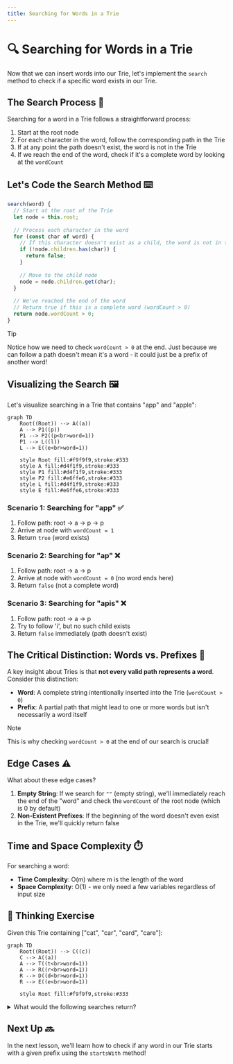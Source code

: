 ```yaml
---
title: Searching for Words in a Trie
---
```


# 🔍 Searching for Words in a Trie

Now that we can insert words into our Trie, let's implement the `search` method to check if a specific word exists in our Trie.

## The Search Process 🔎

Searching for a word in a Trie follows a straightforward process:

1. Start at the root node
2. For each character in the word, follow the corresponding path in the Trie
3. If at any point the path doesn't exist, the word is not in the Trie
4. If we reach the end of the word, check if it's a complete word by looking at the `wordCount`

## Let's Code the Search Method ⌨️

```javascript
search(word) {
  // Start at the root of the Trie
  let node = this.root;
  
  // Process each character in the word
  for (const char of word) {
    // If this character doesn't exist as a child, the word is not in the Trie
    if (!node.children.has(char)) {
      return false;
    }
    
    // Move to the child node
    node = node.children.get(char);
  }
  
  // We've reached the end of the word
  // Return true if this is a complete word (wordCount > 0)
  return node.wordCount > 0;
}
```

> [!TIP]
> Notice how we need to check `wordCount > 0` at the end. Just because we can follow a path doesn't mean it's a word - it could just be a prefix of another word!

## Visualizing the Search 🖼️

Let's visualize searching in a Trie that contains "app" and "apple":

```mermaid
graph TD
    Root((Root)) --> A((a))
    A --> P1((p))
    P1 --> P2((p<br>word=1))
    P1 --> L((l))
    L --> E((e<br>word=1))
    
    style Root fill:#f9f9f9,stroke:#333
    style A fill:#d4f1f9,stroke:#333
    style P1 fill:#d4f1f9,stroke:#333
    style P2 fill:#e6ffe6,stroke:#333
    style L fill:#d4f1f9,stroke:#333
    style E fill:#e6ffe6,stroke:#333
```

### Scenario 1: Searching for "app" ✅

1. Follow path: root → a → p → p
2. Arrive at node with `wordCount = 1`
3. Return `true` (word exists)

### Scenario 2: Searching for "ap" ❌

1. Follow path: root → a → p
2. Arrive at node with `wordCount = 0` (no word ends here)
3. Return `false` (not a complete word)

### Scenario 3: Searching for "apis" ❌

1. Follow path: root → a → p
2. Try to follow 'i', but no such child exists
3. Return `false` immediately (path doesn't exist)

## The Critical Distinction: Words vs. Prefixes 📝

A key insight about Tries is that **not every valid path represents a word**. Consider this distinction:

- **Word**: A complete string intentionally inserted into the Trie (`wordCount > 0`)
- **Prefix**: A partial path that might lead to one or more words but isn't necessarily a word itself

> [!NOTE]
> This is why checking `wordCount > 0` at the end of our search is crucial!

## Edge Cases ⚠️

What about these edge cases?

1. **Empty String**: If we search for `""` (empty string), we'll immediately reach the end of the "word" and check the `wordCount` of the root node (which is 0 by default)
2. **Non-Existent Prefixes**: If the beginning of the word doesn't even exist in the Trie, we'll quickly return false

## Time and Space Complexity ⏱️

For searching a word:

- **Time Complexity**: O(m) where m is the length of the word
- **Space Complexity**: O(1) - we only need a few variables regardless of input size

## 🧠 Thinking Exercise

Given this Trie containing ["cat", "car", "card", "care"]:

```mermaid
graph TD
    Root((Root)) --> C((c))
    C --> A((a))
    A --> T((t<br>word=1))
    A --> R((r<br>word=1))
    R --> D((d<br>word=1))
    R --> E((e<br>word=1))
    
    style Root fill:#f9f9f9,stroke:#333
```

<details>
<summary>What would the following searches return?</summary>

- `search("cat")` → `true` (complete word)
- `search("ca")` → `false` (valid prefix but not a word)
- `search("care")` → `true` (complete word)
- `search("card")` → `true` (complete word)
- `search("cars")` → `false` (path doesn't exist)
- `search("")` → `false` (empty string, not inserted)

</details>

## Next Up 🔜

In the next lesson, we'll learn how to check if any word in our Trie starts with a given prefix using the `startsWith` method! 
